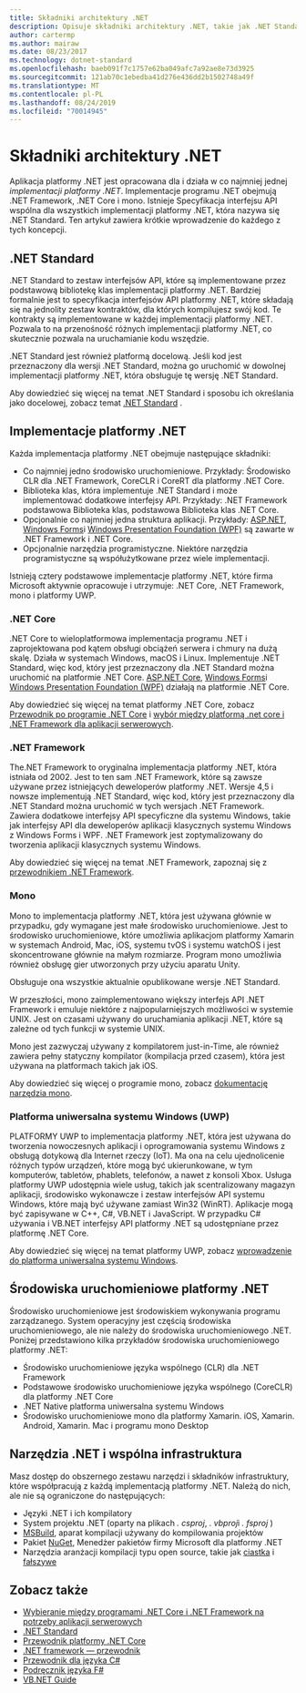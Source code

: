 ```yaml
---
title: Składniki architektury .NET
description: Opisuje składniki architektury .NET, takie jak .NET Standard, implementacje platformy .NET, środowiska uruchomieniowe platformy .NET i narzędzia.
author: cartermp
ms.author: mairaw
ms.date: 08/23/2017
ms.technology: dotnet-standard
ms.openlocfilehash: baeb091f7c1757e62ba049afc7a92ae8e73d3925
ms.sourcegitcommit: 121ab70c1ebedba41d276e436dd2b1502748a49f
ms.translationtype: MT
ms.contentlocale: pl-PL
ms.lasthandoff: 08/24/2019
ms.locfileid: "70014945"
---
```

# <a name="net-architectural-components"></a>Składniki architektury .NET

Aplikacja platformy .NET jest opracowana dla i działa w co najmniej jednej *implementacji platformy .NET*.  Implementacje programu .NET obejmują .NET Framework, .NET Core i mono. Istnieje Specyfikacja interfejsu API wspólna dla wszystkich implementacji platformy .NET, która nazywa się .NET Standard. Ten artykuł zawiera krótkie wprowadzenie do każdego z tych koncepcji.

## <a name="net-standard"></a>.NET Standard

.NET Standard to zestaw interfejsów API, które są implementowane przez podstawową bibliotekę klas implementacji platformy .NET. Bardziej formalnie jest to specyfikacja interfejsów API platformy .NET, które składają się na jednolity zestaw kontraktów, dla których kompilujesz swój kod. Te kontrakty są implementowane w każdej implementacji platformy .NET. Pozwala to na przenośność różnych implementacji platformy .NET, co skutecznie pozwala na uruchamianie kodu wszędzie.

.NET Standard jest również platformą [](glossary.md#target-framework)docelową. Jeśli kod jest przeznaczony dla wersji .NET Standard, można go uruchomić w dowolnej implementacji platformy .NET, która obsługuje tę wersję .NET Standard.

Aby dowiedzieć się więcej na temat .NET Standard i sposobu ich określania jako docelowej, zobacz temat [.NET Standard](net-standard.md) .

## <a name="net-implementations"></a>Implementacje platformy .NET

Każda implementacja platformy .NET obejmuje następujące składniki:

- Co najmniej jedno środowisko uruchomieniowe. Przykłady: Środowisko CLR dla .NET Framework, CoreCLR i CoreRT dla platformy .NET Core.
- Biblioteka klas, która implementuje .NET Standard i może implementować dodatkowe interfejsy API. Przykłady: .NET Framework podstawowa Biblioteka klas, podstawowa Biblioteka klas .NET Core.
- Opcjonalnie co najmniej jedna struktura aplikacji. Przykłady: [ASP.NET](https://www.asp.net/), [Windows Forms](../framework/winforms/windows-forms-overview.md)i [Windows Presentation Foundation (WPF)](../framework/wpf/index.md) są zawarte w .NET Framework i .NET Core.
- Opcjonalnie narzędzia programistyczne. Niektóre narzędzia programistyczne są współużytkowane przez wiele implementacji.

Istnieją cztery podstawowe implementacje platformy .NET, które firma Microsoft aktywnie opracowuje i utrzymuje: .NET Core, .NET Framework, mono i platformy UWP.

### <a name="net-core"></a>.NET Core

.NET Core to wieloplatformowa implementacja programu .NET i zaprojektowana pod kątem obsługi obciążeń serwera i chmury na dużą skalę. Działa w systemach Windows, macOS i Linux. Implementuje .NET Standard, więc kod, który jest przeznaczony dla .NET Standard można uruchomić na platformie .NET Core. [ASP.NET Core](https://dotnet.microsoft.com/learn/aspnet/what-is-aspnet-core), [Windows Forms](../framework/winforms/windows-forms-overview.md)i [Windows Presentation Foundation (WPF)](../framework/wpf/index.md) działają na platformie .NET Core.

Aby dowiedzieć się więcej na temat platformy .NET Core, zobacz [Przewodnik po programie .NET Core](../core/index.md) i [wybór między platformą .net core i .NET Framework dla aplikacji serwerowych](choosing-core-framework-server.md).

### <a name="net-framework"></a>.NET Framework

The.NET Framework to oryginalna implementacja platformy .NET, która istniała od 2002. Jest to ten sam .NET Framework, które są zawsze używane przez istniejących deweloperów platformy .NET. Wersje 4,5 i nowsze implementują .NET Standard, więc kod, który jest przeznaczony dla .NET Standard można uruchomić w tych wersjach .NET Framework. Zawiera dodatkowe interfejsy API specyficzne dla systemu Windows, takie jak interfejsy API dla deweloperów aplikacji klasycznych systemu Windows z Windows Forms i WPF. .NET Framework jest zoptymalizowany do tworzenia aplikacji klasycznych systemu Windows.

Aby dowiedzieć się więcej na temat .NET Framework, zapoznaj się z [przewodnikiem .NET Framework](../framework/index.md).

### <a name="mono"></a>Mono

Mono to implementacja platformy .NET, która jest używana głównie w przypadku, gdy wymagane jest małe środowisko uruchomieniowe. Jest to środowisko uruchomieniowe, które umożliwia aplikacjom platformy Xamarin w systemach Android, Mac, iOS, systemu tvOS i systemu watchOS i jest skoncentrowane głównie na małym rozmiarze. Program mono umożliwia również obsługę gier utworzonych przy użyciu aparatu Unity.

Obsługuje ona wszystkie aktualnie opublikowane wersje .NET Standard.

W przeszłości, mono zaimplementowano większy interfejs API .NET Framework i emuluje niektóre z najpopularniejszych możliwości w systemie UNIX. Jest on czasami używany do uruchamiania aplikacji .NET, które są zależne od tych funkcji w systemie UNIX.

Mono jest zazwyczaj używany z kompilatorem just-in-Time, ale również zawiera pełny statyczny kompilator (kompilacja przed czasem), która jest używana na platformach takich jak iOS.

Aby dowiedzieć się więcej o programie mono, zobacz [dokumentację narzędzia mono](https://www.mono-project.com/docs/).

### <a name="universal-windows-platform-uwp"></a>Platforma uniwersalna systemu Windows (UWP)

PLATFORMY UWP to implementacja platformy .NET, która jest używana do tworzenia nowoczesnych aplikacji i oprogramowania systemu Windows z obsługą dotykową dla Internet rzeczy (IoT). Ma ona na celu ujednolicenie różnych typów urządzeń, które mogą być ukierunkowane, w tym komputerów, tabletów, phablets, telefonów, a nawet z konsoli Xbox. Usługa platformy UWP udostępnia wiele usług, takich jak scentralizowany magazyn aplikacji, środowisko wykonawcze i zestaw interfejsów API systemu Windows, które mają być używane zamiast Win32 (WinRT). Aplikacje mogą być zapisywane w C++, C#, VB.NET i JavaScript. W przypadku C# używania i VB.NET interfejsy API platformy .NET są udostępniane przez platformę .NET Core.

Aby dowiedzieć się więcej na temat platformy UWP, zobacz [wprowadzenie do platforma uniwersalna systemu Windows](/windows/uwp/get-started/universal-application-platform-guide).

## <a name="net-runtimes"></a>Środowiska uruchomieniowe platformy .NET

Środowisko uruchomieniowe jest środowiskiem wykonywania programu zarządzanego. System operacyjny jest częścią środowiska uruchomieniowego, ale nie należy do środowiska uruchomieniowego .NET. Poniżej przedstawiono kilka przykładów środowiska uruchomieniowego platformy .NET:

- Środowisko uruchomieniowe języka wspólnego (CLR) dla .NET Framework
- Podstawowe środowisko uruchomieniowe języka wspólnego (CoreCLR) dla platformy .NET Core
- .NET Native platforma uniwersalna systemu Windows 
- Środowisko uruchomieniowe mono dla platformy Xamarin. iOS, Xamarin. Android, Xamarin. Mac i programu mono Desktop

## <a name="net-tooling-and-common-infrastructure"></a>Narzędzia .NET i wspólna infrastruktura

Masz dostęp do obszernego zestawu narzędzi i składników infrastruktury, które współpracują z każdą implementacją platformy .NET. Należą do nich, ale nie są ograniczone do następujących:

- Języki .NET i ich kompilatory
- System projektu .NET (oparty na plikach *. csproj*, *. vbproj*i *. fsproj* )
- [MSBuild](/visualstudio/msbuild/msbuild), aparat kompilacji używany do kompilowania projektów
- Pakiet [NuGet](/nuget/), Menedżer pakietów firmy Microsoft dla platformy .NET
- Narzędzia aranżacji kompilacji typu open source, takie jak [ciastka](https://cakebuild.net/) i [fałszywe](https://fake.build/)

## <a name="see-also"></a>Zobacz także

- [Wybieranie między programami .NET Core i .NET Framework na potrzeby aplikacji serwerowych](choosing-core-framework-server.md)
- [.NET Standard](net-standard.md)
- [Przewodnik platformy .NET Core](../core/index.md)
- [.NET framework — przewodnik](../framework/index.md)
- [Przewodnik dla języka C#](../csharp/index.md)
- [Podręcznik języka F#](../fsharp/index.md)
- [VB.NET Guide](../visual-basic/index.md)

